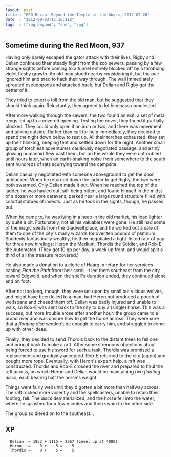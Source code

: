 ```yaml
---
layout: post
title : "RPG Recap: Beyond the Temple of the Abyss, 2012-07-28"
date  : "2012-09-03T15:16:11Z"
tags  : ["rpg-beyond", "dnd", "rpg"]
---
```

## Sometime during the Red Moon, 937

Having only barely escaped the gator attack with their lives, Rigby and Delian
continued their steady flight from the zoo sewers, passing by a few strange
sights before coming to a tunnel entirely blocked off by a throbbing violet
fleshy growth.  An old man stood nearby considering it, but the pair ignored
him and tried to hack their way through.  The wall immediately sprouted
pseudopods and attacked back, but Delian and Rigby got the better of it.

They tried to extort a toll from the old man, but he suggested that they should
think again.  Reluctantly, they agreed to let him pass unmolested.

After more walking through the sewers, the two found an exit: a set of metal
rungs led up to a covered opening.  Testing the cover, they found it partially
blocked.  They could only open it an inch or two, and there was movement and
talking outside.  Rather than call for help immediately, they decided to spend
the night down below to rest up.  All their torches exhausted, they set up
their blinking, beeping tent and settled down for the night.  Another small
group of torchless adventurers cautiously negotiated passage, and a tiny
glowing humanoid flew past them, but on the whole they were untroubled until
hours later, when an earth-shaking noise from somewhere to the south sent
hundreds of rats scurrying toward the campsite.

Delian casually negotiated with someone aboveground to get the door unblocked.
When he returned down the ladder to get Rigby, the two were both swarmed.  Only
Delian made it out.  When he reached the top of the ladder, he was hauled out,
still being bitten, and found himself in the midst of a dozen or more caravans,
parked near a large round structure filled with colorful statues of insects.
Just as he took in the sights, though, he passed out.

When he came to, he was lying in a heap in the old market, his load lighter by
quite a bit.  Fortunately, not all his valuables were gone.  He still had some
of the magic seeds from the Gladwell place, and he worked out a sale of them to
one of the city's many wizards for over ten pounds of platinum.  Suddenly
fantastically wealthy, he then negotiated a tight-fisted rate of pay for three
new hirelings:  Heron the Medium, Thordis the Soldier, and Rob-E the Automaton.
(They got 10 gp per day, a week up front, and would split a third of all the
treasure recovered.)

He also made a donation to a cleric of Haarg in return for her services casting
*Find the Path* from their scroll.  It led them southeast from the city toward
Edgwold, and when the spell's duration ended, they continued alone and on foot.

After not too long, though, they were set upon by small but vicious wolves, and
might have been killed to a man, had Heron not produced a pouch of wolfsbane
and chased them off.  Delian was badly injured and unable to walk, so Rob-E was
sent back to the city to buy a (single) horse.  This was a success, but more
trouble arose after another hour: the group came to a broad river and was
unsure how to get the horse across.  They were sure that a *floating disc*
wouldn't be enough to carry him, and struggled to come up with other ideas.

Finally, they decided to send Thordis back to the distant trees to fell one and
bring it back to make a raft.  After some strenuous objections about being
forced to use his sword for such a task, Thordis was promised a replacement and
grudginly accepted.  Rob-E returned to the city (again) and bought more rope.
Eventually, with Heron's expert help, a raft was constructed.  Thordis and
Rob-E crossed the river and prepared to haul the raft across, on which Heron
and Delian would be maintaining *two* *floating discs*, each bearing half the
horse's weight.

Things went fairly well until they'd gotten a bit more than halfway across.
The raft rocked more violently and the spellcasters, unable to retain their
footing, fell.  The *discs* dematerialized, and the horse fell into the water,
where he splashed for a few minutes and then swam to the other side.

The group soldiered on to the southeast…

## XP

      Delian  = 1852 + 1115 = 2967 (Level up at 4000)
      Heron   =    0 +    5 =    5
      Thordis =    0 +    5 =    5
